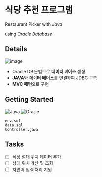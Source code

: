 # 식당 추천 프로그램
Restaurant Picker with *Java*

using *Oracle Database*

## Details
![image](https://github.com/user-attachments/assets/b01a5a8d-cddb-493c-bbc9-1c163315de85)

- Oracle DB 문법으로 **데이터 베이스** 생성
- **JAVA**와 **데이터 베이스**를 연결하여 JDBC 구축
- **MVC 패턴**으로 구현

## Getting Started
![Java](https://img.shields.io/badge/java-%23ED8B00.svg?style=for-the-badge&logo=openjdk&logoColor=white)
![Oracle](https://img.shields.io/badge/Oracle-F80000?style=for-the-badge&logo=oracle&logoColor=white)
```
env.sql
data.sql
Controller.java
```

## Tasks
- [ ] 식당 절대 위치 데이터 추가
- [ ] 상대 위치 계산 및 조회
- [ ] 자연어 입력 처리 지원

